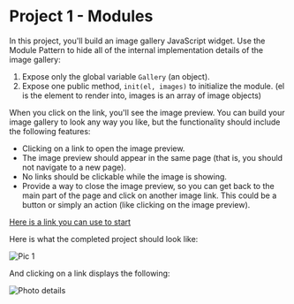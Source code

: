 # Project 1 - Modules

In this project, you'll build an image gallery JavaScript widget. Use the Module Pattern to hide all of the internal implementation details of the image gallery:

1. Expose only the global variable `Gallery` \(an object\).
2. Expose one public method, `init(el, images)` to initialize the module. \(el is the element to render into, images is an array of image objects\)

When you click on the link, you'll see the image preview. You can build your image gallery to look any way you like, but the functionality should include the following features:

* Clicking on a link to open the image preview.
* The image preview should appear in the same page \(that is, you should not navigate to a new page\).
* No links should be clickable while the image is showing.
* Provide a way to close the image preview, so you can get back to the main part of the page and click on another image link. This could be a button or simply an action \(like clicking on the image preview\).

[Here is a link you can use to start](http://embed.plnkr.co/9q6w7X/)

Here is what the completed project should look like:

![Pic 1](https://dl.dropboxusercontent.com/u/26906414/silicon-villas/js-project-2-gallery.png)

And clicking on a link displays the following:

![Photo details](https://dl.dropboxusercontent.com/u/26906414/silicon-villas/js-project-2-gallery-2.png)

